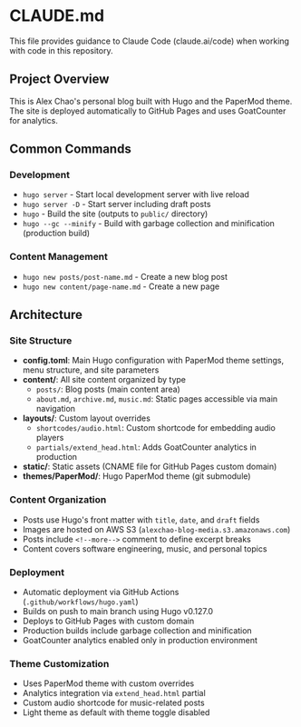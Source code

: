 # CLAUDE.md

This file provides guidance to Claude Code (claude.ai/code) when working with code in this repository.

## Project Overview

This is Alex Chao's personal blog built with Hugo and the PaperMod theme. The site is deployed automatically to GitHub Pages and uses GoatCounter for analytics.

## Common Commands

### Development
- `hugo server` - Start local development server with live reload
- `hugo server -D` - Start server including draft posts
- `hugo` - Build the site (outputs to `public/` directory)
- `hugo --gc --minify` - Build with garbage collection and minification (production build)

### Content Management
- `hugo new posts/post-name.md` - Create a new blog post
- `hugo new content/page-name.md` - Create a new page

## Architecture

### Site Structure
- **config.toml**: Main Hugo configuration with PaperMod theme settings, menu structure, and site parameters
- **content/**: All site content organized by type
  - `posts/`: Blog posts (main content area)
  - `about.md`, `archive.md`, `music.md`: Static pages accessible via main navigation
- **layouts/**: Custom layout overrides
  - `shortcodes/audio.html`: Custom shortcode for embedding audio players
  - `partials/extend_head.html`: Adds GoatCounter analytics in production
- **static/**: Static assets (CNAME file for GitHub Pages custom domain)
- **themes/PaperMod/**: Hugo PaperMod theme (git submodule)

### Content Organization
- Posts use Hugo's front matter with `title`, `date`, and `draft` fields
- Images are hosted on AWS S3 (`alexchao-blog-media.s3.amazonaws.com`)
- Posts include `<!--more-->` comment to define excerpt breaks
- Content covers software engineering, music, and personal topics

### Deployment
- Automatic deployment via GitHub Actions (`.github/workflows/hugo.yaml`)
- Builds on push to main branch using Hugo v0.127.0
- Deploys to GitHub Pages with custom domain
- Production builds include garbage collection and minification
- GoatCounter analytics enabled only in production environment

### Theme Customization
- Uses PaperMod theme with custom overrides
- Analytics integration via `extend_head.html` partial
- Custom audio shortcode for music-related posts
- Light theme as default with theme toggle disabled
